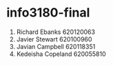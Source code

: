 # info3180-final

1.	Richard Ebanks 620120063
2.	Javier Stewart 620100960
3.	Javian Campbell 620118351
4.	Kedeisha Copeland  620055810


